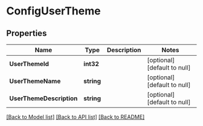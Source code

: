 # ConfigUserTheme

## Properties
Name | Type | Description | Notes
------------ | ------------- | ------------- | -------------
**UserThemeId** | **int32** |  | [optional] [default to null]
**UserThemeName** | **string** |  | [optional] [default to null]
**UserThemeDescription** | **string** |  | [optional] [default to null]

[[Back to Model list]](../README.md#documentation-for-models) [[Back to API list]](../README.md#documentation-for-api-endpoints) [[Back to README]](../README.md)


